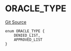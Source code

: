 # ORACLE_TYPE
[Git Source](https://github.com/thrackle-io/forte-rules-engine/blob/bdbc52f883a20b14a0585dd8216061e6f7e40df3/src/protocol/economic/ruleProcessor/RuleCodeData.sol)


```solidity
enum ORACLE_TYPE {
    DENIED_LIST,
    APPROVED_LIST
}
```

